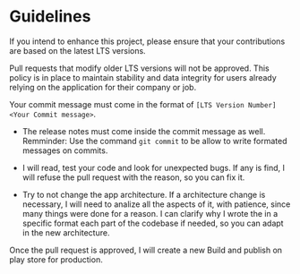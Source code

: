 # Guidelines

If you intend to enhance this project, please ensure that your contributions are based on the latest LTS versions.

Pull requests that modify older LTS versions will not be approved. This policy is in place to maintain stability and data integrity for users already relying on the application for their company or job.

Your commit message must come in the format of `[LTS Version Number] <Your Commit message>`.

- The release notes must come inside the commit message as well. Remminder: Use the command `git commit` to be allow to write formated messages on commits.

- I will read, test your code and look for unexpected bugs. If any is find, I will refuse the pull request with the reason, so you can fix it.

- Try to not change the app architecture. If a architecture change is necessary, I will need to analize all the aspects of it, with patience, since many things were done for a reason. I can clarify why I wrote the in a specific format each part of the codebase if needed, so you can adapt in the new architecture.

Once the pull request is approved, I will create a new Build and publish on play store for production.